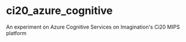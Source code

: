 # ci20_azure_cognitive
An experiment on Azure Cognitive Services on Imagination's Ci20 MIPS platform
